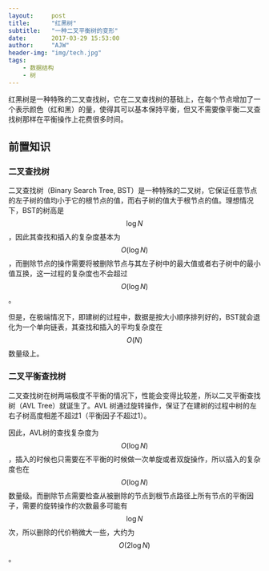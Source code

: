 ```yaml
---
layout:     post
title:      "红黑树"
subtitle:   "一种二叉平衡树的变形"
date:       2017-03-29 15:53:00
author:     "AJW"
header-img: "img/tech.jpg"
tags:
    - 数据结构
    - 树
---
```


红黑树是一种特殊的二叉查找树，它在二叉查找树的基础上，在每个节点增加了一个表示颜色（红和黑）的量，使得其可以基本保持平衡，但又不需要像平衡二叉查找树那样在平衡操作上花费很多时间。

## 前置知识

### 二叉查找树

二叉查找树（Binary Search Tree, BST）是一种特殊的二叉树，它保证任意节点的左子树的值均小于它的根节点的值，而右子树的值大于根节点的值。理想情况下，BST的树高是$$\log N$$，因此其查找和插入的复杂度基本为$$O(\log N)$$，而删除节点的操作需要将被删除节点与其左子树中的最大值或者右子树中的最小值互换，这一过程的复杂度也不会超过$$O(\log N)$$。

但是，在极端情况下，即建树的过程中，数据是按大小顺序排列好的，BST就会退化为一个单向链表，其查找和插入的平均复杂度在$$O(N)$$数量级上。

### 二叉平衡查找树

二叉查找树在树两端极度不平衡的情况下，性能会变得比较差，所以二叉平衡查找树（AVL Tree）就诞生了。AVL 树通过旋转操作，保证了在建树的过程中树的左右子树高度相差不超过1（平衡因子不超过1）。

因此，AVL树的查找复杂度为$$O(\log N)$$，插入的时候也只需要在不平衡的时候做一次单旋或者双旋操作，所以插入的复杂度也在$$O(\log N)$$数量级。而删除节点需要检查从被删除的节点到根节点路径上所有节点的平衡因子，需要的旋转操作的次数最多可能有$$\log N$$次，所以删除的代价稍微大一些，大约为$$O(2\log N)$$。